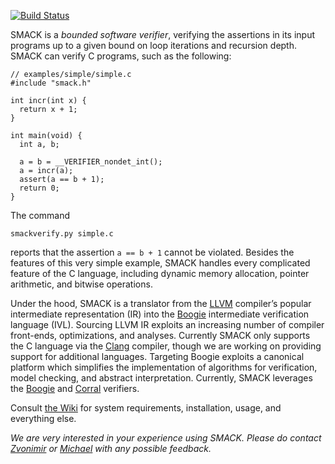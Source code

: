 [![Build Status](http://kornat.cs.utah.edu:8080/buildStatus/icon?job=smack)](http://kornat.cs.utah.edu:8080/job/smack)

SMACK is a *bounded software verifier*, verifying the assertions in its
input programs up to a given bound on loop iterations and recursion depth.
SMACK can verify C programs, such as the following:

    // examples/simple/simple.c
    #include "smack.h"

    int incr(int x) {
      return x + 1;
    }

    int main(void) {
      int a, b;

      a = b = __VERIFIER_nondet_int();
      a = incr(a);
      assert(a == b + 1);
      return 0;
    }

The command

    smackverify.py simple.c

reports that the assertion `a == b + 1` cannot be violated. Besides the
features of this very simple example, SMACK handles every complicated feature
of the C language, including dynamic memory allocation, pointer arithmetic, and
bitwise operations.

Under the hood, SMACK is a translator from the [LLVM](http://www.llvm.org)
compiler’s popular intermediate representation (IR) into the
[Boogie](http://boogie.codeplex.com) intermediate verification language (IVL).
Sourcing LLVM IR exploits an increasing number of compiler front-ends,
optimizations, and analyses. Currently SMACK only supports the C language via
the [Clang](http://clang.llvm.org) compiler, though we are working on providing
support for additional languages. Targeting Boogie exploits a canonical
platform which simplifies the implementation of algorithms for verification,
model checking, and abstract interpretation. Currently, SMACK leverages the
[Boogie](http://boogie.codeplex.com) and [Corral](http://corral.codeplex.com)
verifiers.

Consult [the Wiki](https://github.com/smackers/smack/wiki) for system
requirements, installation, usage, and everything else.

*We are very interested in your experience using SMACK. Please do contact
[Zvonimir](mailto:zvonimir@cs.utah.edu) or
[Michael](mailto:michael.emmi@gmail.com) with any possible feedback.*
